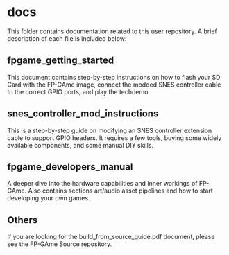 # docs

This folder contains documentation related to this user repository. A brief description of each file
is included below:

## fpgame_getting_started
This document contains step-by-step instructions on how to flash your SD Card with the FP-GAme
image, connect the modded SNES controller cable to the correct GPIO ports, and play the techdemo.

## snes_controller_mod_instructions
This is a step-by-step guide on modifying an SNES controller extension cable to support GPIO
headers. It requires a few tools, buying some widely available components, and some manual DIY
skills.

## fpgame_developers_manual
A deeper dive into the hardware capabilities and inner workings of FP-GAme. Also contains sections
art/audio asset pipelines and how to start developing your own games.

## Others
If you are looking for the build_from_source_guide.pdf document, please see the FP-GAme Source
repository.